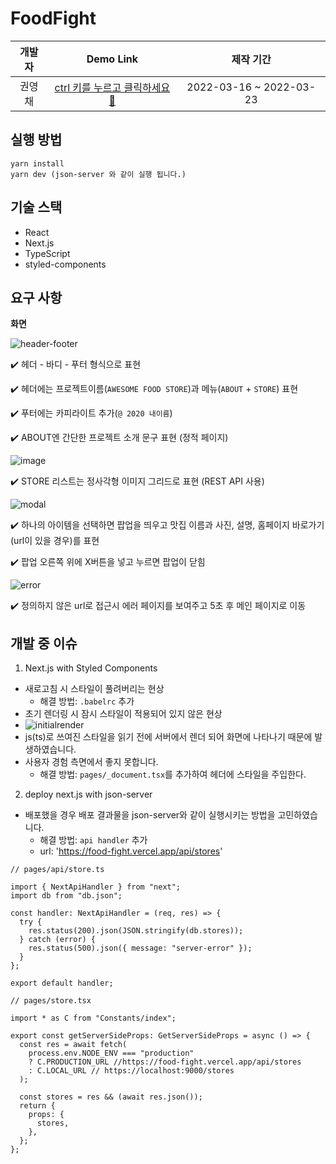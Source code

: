 # FoodFight

| 개발자 |                            Demo Link                            |        제작 기간        |
| :----: | :-------------------------------------------------------------: | :---------------------: |
| 권영채 | [ctrl 키를 누르고 클릭하세요🚀](https://food-fight.vercel.app/) | 2022-03-16 ~ 2022-03-23 |

## 실행 방법

```
yarn install
yarn dev (json-server 와 같이 실행 됩니다.)
```

## 기술 스택

- React
- Next.js
- TypeScript
- styled-components

## 요구 사항

**화면**

![header-footer](https://user-images.githubusercontent.com/84373490/159482130-8a1fdf85-b12d-4d89-8b81-e12533cba815.jpg)

✔️ 헤더 - 바디 - 푸터 형식으로 표현

✔️ 헤더에는 프로젝트이름(`AWESOME FOOD STORE`)과 메뉴(`ABOUT` + `STORE`) 표현

✔️ 푸터에는 카피라이트 추가(`@ 2020 내이름`)

✔️ ABOUT엔 간단한 프로젝트 소개 문구 표현 (정적 페이지)

![image](https://user-images.githubusercontent.com/84373490/159482465-a0306eea-eed8-4c4d-8e2e-8785dae76bec.png)

✔️ STORE 리스트는 정사각형 이미지 그리드로 표현 (REST API 사용)

![modal](https://user-images.githubusercontent.com/84373490/159482960-2e59328e-5a57-4185-a0e6-729ad355524d.gif)

✔️ 하나의 아이템을 선택하면 팝업을 띄우고 맛집 이름과 사진, 설명, 홈페이지 바로가기(url이 있을 경우)를 표현

✔️ 팝업 오른쪽 위에 X버튼을 넣고 누르면 팝업이 닫힘

![error](https://user-images.githubusercontent.com/84373490/159486006-a4789b1c-b3a3-49ce-954a-ecc0525c5c3b.gif)

✔️ 정의하지 않은 url로 접근시 에러 페이지를 보여주고 5초 후 메인 페이지로 이동

## 개발 중 이슈

1. Next.js with Styled Components

- 새로고침 시 스타일이 풀려버리는 현상
  - 해결 방법: `.babelrc` 추가
- 초기 렌더링 시 잠시 스타일이 적용되어 있지 않은 현상
- ![initialrender](https://user-images.githubusercontent.com/84373490/159487329-0cd31264-7e3e-4ac8-9b09-53129352438a.gif)
- js(ts)로 쓰여진 스타일을 읽기 전에 서버에서 렌더 되어 화면에 나타나기 때문에 발생하였습니다.
- 사용자 경험 측면에서 좋지 못합니다.
  - 해결 방법: `pages/_document.tsx`를 추가하여 헤더에 스타일을 주입한다.

2. deploy next.js with json-server

- 배포했을 경우 배포 결과물을 json-server와 같이 실행시키는 방법을 고민하였습니다.
  - 해결 방법: `api handler` 추가
  - url: 'https://food-fight.vercel.app/api/stores'

```tsx
// pages/api/store.ts

import { NextApiHandler } from "next";
import db from "db.json";

const handler: NextApiHandler = (req, res) => {
  try {
    res.status(200).json(JSON.stringify(db.stores));
  } catch (error) {
    res.status(500).json({ message: "server-error" });
  }
};

export default handler;
```

```tsx
// pages/store.tsx 

import * as C from "Constants/index";

export const getServerSideProps: GetServerSideProps = async () => {
  const res = await fetch(
    process.env.NODE_ENV === "production" 
    ? C.PRODUCTION_URL //https://food-fight.vercel.app/api/stores
    : C.LOCAL_URL // https://localhost:9000/stores
  );

  const stores = res && (await res.json());
  return {
    props: {
      stores,
    },
  };
};
```
